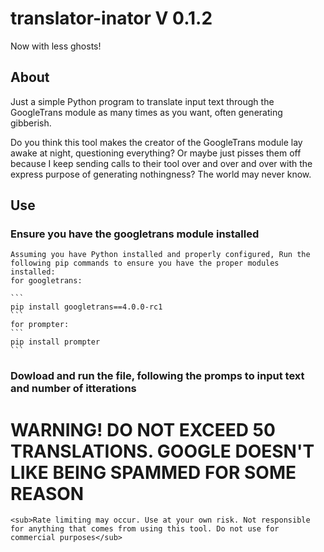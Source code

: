 # translator-inator V 0.1.2
Now with less ghosts!
## About
Just a simple Python program to translate input text through the GoogleTrans module as many times as you want, often generating gibberish.

Do you think this tool makes the creator of the GoogleTrans module lay awake at night, questioning everything? Or maybe just pisses them off because I keep sending calls to their tool over and over and over with the express purpose of generating nothingness? The world may never know.
## Use
### Ensure you have the googletrans module installed
    Assuming you have Python installed and properly configured, Run the following pip commands to ensure you have the proper modules installed:
    for googletrans:

    ```
    pip install googletrans==4.0.0-rc1
    ```
    for prompter:
    ```
    pip install prompter
    ```

### Dowload and run the file, following the promps to input text and number of itterations



# WARNING! DO NOT EXCEED 50 TRANSLATIONS. GOOGLE DOESN'T LIKE BEING SPAMMED FOR SOME REASON

    <sub>Rate limiting may occur. Use at your own risk. Not responsible for anything that comes from using this tool. Do not use for commercial purposes</sub>